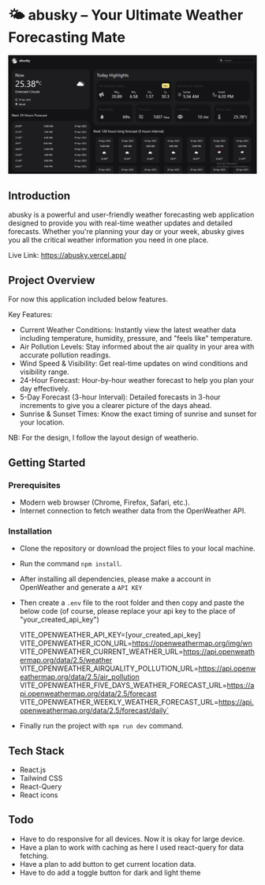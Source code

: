 # 🌤️ abusky – Your Ultimate Weather Forecasting Mate 
![1600x1200](/public/screenshot.png)
## Introduction

abusky is a powerful and user-friendly weather forecasting web application designed to provide you with real-time weather updates and detailed forecasts. Whether you're planning your day or your week, abusky gives you all the critical weather information you need in one place. 

Live Link: https://abusky.vercel.app/

## Project Overview

For now this application included below features.

Key Features:
- Current Weather Conditions: Instantly view the latest weather data including temperature, humidity, pressure, and "feels like" temperature.
- Air Pollution Levels: Stay informed about the air quality in your area with accurate pollution readings.
- Wind Speed & Visibility: Get real-time updates on wind conditions and visibility range.
- 24-Hour Forecast: Hour-by-hour weather forecast to help you plan your day effectively.
- 5-Day Forecast (3-hour Interval): Detailed forecasts in 3-hour increments to give you a clearer picture of the days ahead.
- Sunrise & Sunset Times: Know the exact timing of sunrise and sunset for your location.

NB: For the design, I follow the layout design of weatherio.

## Getting Started

### Prerequisites

- Modern web browser (Chrome, Firefox, Safari, etc.).
- Internet connection to fetch weather data from the OpenWeather API.

### Installation

- Clone the repository or download the project files to your local machine.
- Run the command `npm install`.
- After installing all dependencies, please make a account in OpenWeather and generate a `API KEY`
- Then create a `.env` file to the root folder and then copy and paste the below code (of course, please replace your api key to the place of "your_created_api_key")
    
    VITE_OPENWEATHER_API_KEY=[your_created_api_key]
    VITE_OPENWEATHER_ICON_URL=https://openweathermap.org/img/wn
    VITE_OPENWEATHER_CURRENT_WEATHER_URL=https://api.openweathermap.org/data/2.5/weather
    VITE_OPENWEATHER_AIRQUALITY_POLLUTION_URL=https://api.openweathermap.org/data/2.5/air_pollution
    VITE_OPENWEATHER_FIVE_DAYS_WEATHER_FORECAST_URL=https://api.openweathermap.org/data/2.5/forecast
    VITE_OPENWEATHER_WEEKLY_WEATHER_FORECAST_URL=https://api.openweathermap.org/data/2.5/forecast/daily`

- Finally run the project with `npm run dev` command.

## Tech Stack
- React.js
- Tailwind CSS
- React-Query
- React icons

## Todo
- Have to do responsive for all devices. Now it is okay for large device.
- Have a plan to work with caching as here I used react-query for data fetching.
- Have a plan to add button to get current location data. 
- Have to do add a toggle button for dark and light theme